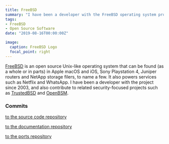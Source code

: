 ```yaml
---
title: FreeBSD
summary: "I have been a developer with the FreeBSD operating system project since 2003. This page collates some related links."
tags:
- FreeBSD
- Open Source Software
date: "2019-08-16T00:00:00Z"

image:
  caption: FreeBSD Logo
  focal_point: right
---
```


[FreeBSD](https://www.freebsd.org) is an open source Unix-like operating system that can be
found (as a whole or in parts) in Apple macOS and iOS, Sony Playstation 4, Juniper routers
and NetApp storage filers, to name a few. It also powers services such as Netflix and WhatsApp.
I have been a developer with the project since 2003, and also contribute to related security-focused
projects such as [TrustedBSD](http://www.trustedbsd.org) and [OpenBSM](https://github.com/openbsm).


### Commits

[to the source code repository](https://github.com/freebsd/freebsd/commits?author=cbrueffer)

[to the documentation repository](https://github.com/freebsd/freebsd-doc/commits?author=cbrueffer)

[to the ports repository](https://github.com/freebsd/freebsd-ports/commits?author=cbrueffer)


